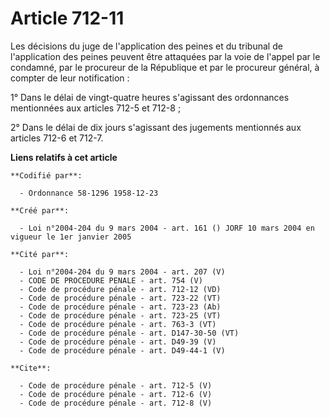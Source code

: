 # Article 712-11

Les décisions du juge de l'application des peines et du tribunal de l'application des peines peuvent être attaquées par la
voie de l'appel par le condamné, par le procureur de la République et par le procureur général, à compter de leur
notification : 

1° Dans le délai de vingt-quatre heures s'agissant des ordonnances mentionnées aux articles 712-5 et 712-8 ; 

2° Dans le délai de dix jours s'agissant des jugements mentionnés aux articles 712-6 et 712-7.

**Liens relatifs à cet article**

	**Codifié par**:

	  - Ordonnance 58-1296 1958-12-23

	**Créé par**:

	  - Loi n°2004-204 du 9 mars 2004 - art. 161 () JORF 10 mars 2004 en vigueur le 1er janvier 2005

	**Cité par**:

	  - Loi n°2004-204 du 9 mars 2004 - art. 207 (V)
	  - CODE DE PROCEDURE PENALE - art. 754 (V)
	  - Code de procédure pénale - art. 712-12 (VD)
	  - Code de procédure pénale - art. 723-22 (VT)
	  - Code de procédure pénale - art. 723-23 (Ab)
	  - Code de procédure pénale - art. 723-25 (VT)
	  - Code de procédure pénale - art. 763-3 (VT)
	  - Code de procédure pénale - art. D147-30-50 (VT)
	  - Code de procédure pénale - art. D49-39 (V)
	  - Code de procédure pénale - art. D49-44-1 (V)

	**Cite**:

	  - Code de procédure pénale - art. 712-5 (V)
	  - Code de procédure pénale - art. 712-6 (V)
	  - Code de procédure pénale - art. 712-8 (V)
